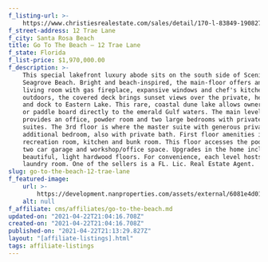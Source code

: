```yaml
---
f_listing-url: >-
    https://www.christiesrealestate.com/sales/detail/170-l-83849-1908272000292660/12-trae-lane-santa-rosa-beach-fl-32459-santa-rosa-beach-fl-32459
f_street-address: 12 Trae Lane
f_city: Santa Rosa Beach
title: Go To The Beach – 12 Trae Lane
f_state: Florida
f_list-price: $1,970,000.00
f_description: >-
    This special lakefront luxury abode sits on the south side of Scenic 30A in
    Seagrove Beach. Bright and beach-inspired, the main-floor offers an open
    living room with gas fireplace, expansive windows and chef's kitchen. Just
    outdoors, the covered deck brings sunset views over the private, heated pool
    and dock to Eastern Lake. This rare, coastal dune lake allows owners to kayak
    or paddle board directly to the emerald Gulf waters. The main level floor also
    provides an office, powder room and two large bedrooms with private bath
    suites. The 3rd floor is where the master suite with generous private deck and
    additional bedroom, also with private bath. First floor amenities include a
    recreation room, kitchen and bunk room. This floor accesses the pool, dock,
    two car garage and workshop/office space. Upgrades in the home include
    beautiful, light hardwood floors. For convenience, each level hosts its own
    laundry room. One of the sellers is a FL. Lic. Real Estate Agent.
slug: go-to-the-beach-12-trae-lane
f_featured-image:
    url: >-
        https://development.nanproperties.com/assets/external/6081e4d010d6a174de620e6e_6077da68f6d39ba8e1bbbf02_60331d6a9cca5screen-shot-2021-02-21-at-6.55.27-PM.jpeg
    alt: null
f_affiliate: cms/affiliates/go-to-the-beach.md
updated-on: "2021-04-22T21:04:16.708Z"
created-on: "2021-04-22T21:04:16.708Z"
published-on: "2021-04-22T21:13:29.827Z"
layout: "[affiliate-listings].html"
tags: affiliate-listings
---
```

